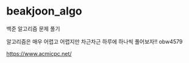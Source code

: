 # beakjoon_algo
백준 알고리즘 문제 풀기

알고리즘은 매우 어렵고 어렵지만 차근차근 하루에 하나씩 풀어보자!!
obw4579

https://www.acmicpc.net/
